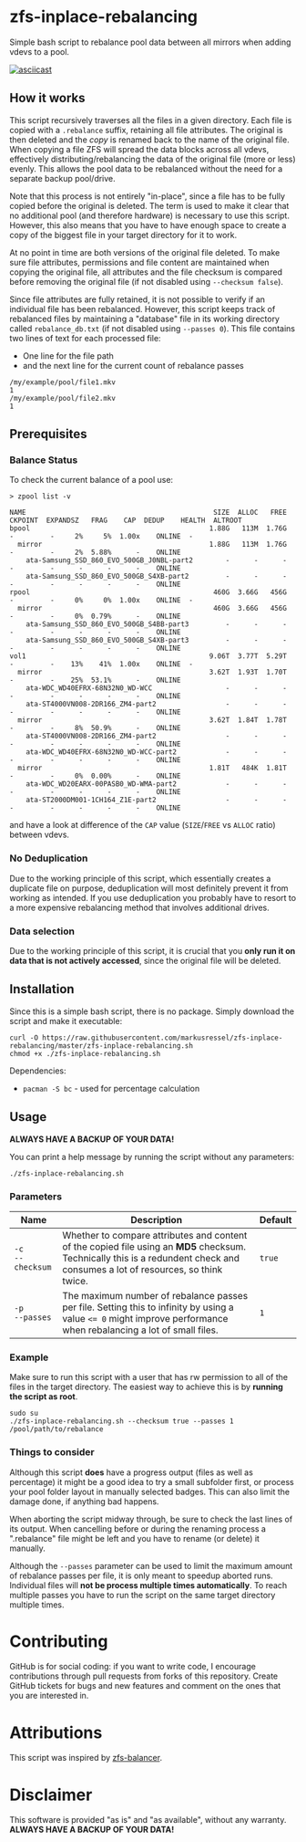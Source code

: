 # zfs-inplace-rebalancing
Simple bash script to rebalance pool data between all mirrors when adding vdevs to a pool.

[![asciicast](https://asciinema.org/a/350222.svg)](https://asciinema.org/a/350222)

## How it works

This script recursively traverses all the files in a given directory. Each file is copied with a `.rebalance` suffix, retaining all file attributes. The original is then deleted and the *copy* is renamed back to the name of the original file. When copying a file ZFS will spread the data blocks across all vdevs, effectively distributing/rebalancing the data of the original file (more or less) evenly. This allows the pool data to be rebalanced without the need for a separate backup pool/drive.

Note that this process is not entirely "in-place", since a file has to be fully copied before the original is deleted. The term is used to make it clear that no additional pool (and therefore hardware) is necessary to use this script. However, this also means that you have to have enough space to create a copy of the biggest file in your target directory for it to work.

At no point in time are both versions of the original file deleted.
To make sure file attributes, permissions and file content are maintained when copying the original file, all attributes and the file checksum is compared before removing the original file (if not disabled using `--checksum false`).

Since file attributes are fully retained, it is not possible to verify if an individual file has been rebalanced. However, this script keeps track of rebalanced files by maintaining a "database" file in its working directory called `rebalance_db.txt` (if not disabled using `--passes 0`). This file contains two lines of text for each processed file:

* One line for the file path
* and the next line for the current count of rebalance passes

```text
/my/example/pool/file1.mkv
1
/my/example/pool/file2.mkv
1
```

## Prerequisites

### Balance Status

To check the current balance of a pool use:

```
> zpool list -v

NAME                                              SIZE  ALLOC   FREE  CKPOINT  EXPANDSZ   FRAG    CAP  DEDUP    HEALTH  ALTROOT
bpool                                            1.88G   113M  1.76G        -         -     2%     5%  1.00x    ONLINE  -
  mirror                                         1.88G   113M  1.76G        -         -     2%  5.88%      -    ONLINE  
    ata-Samsung_SSD_860_EVO_500GB_J0NBL-part2        -      -      -        -         -      -      -      -    ONLINE  
    ata-Samsung_SSD_860_EVO_500GB_S4XB-part2         -      -      -        -         -      -      -      -    ONLINE  
rpool                                             460G  3.66G   456G        -         -     0%     0%  1.00x    ONLINE  -
  mirror                                          460G  3.66G   456G        -         -     0%  0.79%      -    ONLINE  
    ata-Samsung_SSD_860_EVO_500GB_S4BB-part3         -      -      -        -         -      -      -      -    ONLINE  
    ata-Samsung_SSD_860_EVO_500GB_S4XB-part3         -      -      -        -         -      -      -      -    ONLINE  
vol1                                             9.06T  3.77T  5.29T        -         -    13%    41%  1.00x    ONLINE  -
  mirror                                         3.62T  1.93T  1.70T        -         -    25%  53.1%      -    ONLINE  
    ata-WDC_WD40EFRX-68N32N0_WD-WCC                  -      -      -        -         -      -      -      -    ONLINE  
    ata-ST4000VN008-2DR166_ZM4-part2                 -      -      -        -         -      -      -      -    ONLINE  
  mirror                                         3.62T  1.84T  1.78T        -         -     8%  50.9%      -    ONLINE  
    ata-ST4000VN008-2DR166_ZM4-part2                 -      -      -        -         -      -      -      -    ONLINE  
    ata-WDC_WD40EFRX-68N32N0_WD-WCC-part2            -      -      -        -         -      -      -      -    ONLINE  
  mirror                                         1.81T   484K  1.81T        -         -     0%  0.00%      -    ONLINE  
    ata-WDC_WD20EARX-00PASB0_WD-WMA-part2            -      -      -        -         -      -      -      -    ONLINE  
    ata-ST2000DM001-1CH164_Z1E-part2                 -      -      -        -         -      -      -      -    ONLINE  
```

and have a look at difference of the `CAP` value (`SIZE`/`FREE` vs `ALLOC` ratio) between vdevs.

### No Deduplication

Due to the working principle of this script, which essentially creates a duplicate file on purpose, deduplication will most definitely prevent it from working as intended. If you use deduplication you probably have to resort to a more expensive rebalancing method that involves additional drives.

### Data selection

Due to the working principle of this script, it is crucial that you **only run it on data that is not actively accessed**, since the original file will be deleted.

## Installation

Since this is a simple bash script, there is no package. Simply download the script and make it executable:

```shell
curl -O https://raw.githubusercontent.com/markusressel/zfs-inplace-rebalancing/master/zfs-inplace-rebalancing.sh
chmod +x ./zfs-inplace-rebalancing.sh
```

Dependencies:
* `pacman -S bc` - used for percentage calculation

## Usage

**ALWAYS HAVE A BACKUP OF YOUR DATA!**

You can print a help message by running the script without any parameters:

```
./zfs-inplace-rebalancing.sh
```

### Parameters

| Name      | Description | Default |
|-----------|-------------|---------|
| `-c`<br>`--checksum` | Whether to compare attributes and content of the copied file using an **MD5** checksum. Technically this is a redundent check and consumes a lot of resources, so think twice. | `true` |
| `-p`<br>`--passes`   | The maximum number of rebalance passes per file. Setting this to infinity by using a value `<= 0` might improve performance when rebalancing a lot of small files. | `1` |

### Example

Make sure to run this script with a user that has rw permission to all of the files in the target directory.
The easiest way to achieve this is by **running the script as root**.

```
sudo su
./zfs-inplace-rebalancing.sh --checksum true --passes 1 /pool/path/to/rebalance
```

### Things to consider

Although this script **does** have a progress output (files as well as percentage) it might be a good idea to try a small subfolder first, or process your pool folder layout in manually selected badges. This can also limit the damage done, if anything bad happens.

When aborting the script midway through, be sure to check the last lines of its output. When cancelling before or during the renaming process a ".rebalance" file might be left and you have to rename (or delete) it manually.

Although the `--passes` parameter can be used to limit the maximum amount of rebalance passes per file, it is only meant to speedup aborted runs. Individual files will **not be process multiple times automatically**. To reach multiple passes you have to run the script on the same target directory multiple times.

# Contributing

GitHub is for social coding: if you want to write code, I encourage contributions through pull requests from forks
of this repository. Create GitHub tickets for bugs and new features and comment on the ones that you are interested in.

# Attributions

This script was inspired by [zfs-balancer](https://github.com/programster/zfs-balancer).

# Disclaimer

This software is provided "as is" and "as available", without any warranty.  
**ALWAYS HAVE A BACKUP OF YOUR DATA!**
